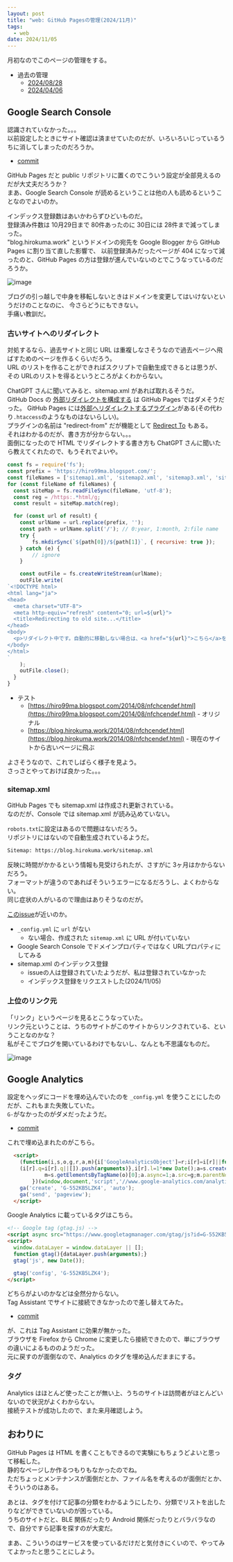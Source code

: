 ```yaml
---
layout: post
title: "web: GitHub Pagesの管理(2024/11月)"
tags:
  - web
date: 2024/11/05
---
```


月初なのでこのページの管理をする。

* 過去の管理
  * [2024/08/28](https://blog.hirokuma.work/2024/08/20240828-ghp.html)
  * [2024/04/06](https://blog.hirokuma.work/2024/04/20240406-githubio.html)

## Google Search Console

認識されていなかった。。。  
以前設定したときにサイト確認は済ませていたのだが、いろいろいじっているうちに消してしまったのだろうか。

* [commit](https://github.com/hirokuma/hirokuma.github.io/commit/e05945c54abfd4f274f2cea8f1d39e7bca9c75d9)

GitHub Pages だと public リポジトリに置くのでこういう設定が全部見えるのだが大丈夫だろうか？  
まあ、Google Search Console が読めるということは他の人も読めるということなのでよいのか。

インデックス登録数はあいかわらずひどいものだ。  
登録済み件数は 10月29日まで 80件あったのに 30日には 28件まで減ってしまった。  
"blog.hirokuma.work" というドメインの宛先を Google Blogger から GitHub Pages に割り当て直した影響で、
以前登録済みだったページが 404 になって減ったのと、GitHub Pages の方は登録が進んでいないのとでこうなっているのだろうか。

![image](20241105a-1.png)

ブログの引っ越しで中身を移転しないときはドメインを変更してはいけないというだけのことなのに、
今さらどうにもできない。  
手痛い教訓だ。

### 古いサイトへのリダイレクト

対処するなら、過去サイトと同じ URL は重複しなさそうなので過去ページへ飛ばすためのページを作るくらいだろう。  
URL のリストを作ることができればスクリプトで自動生成できるとは思うが、その URLのリストを得るというところがよくわからない。  

ChatGPT さんに聞いてみると、sitemap.xml があれば取れるそうだ。  
GitHub Docs の [外部リダイレクトを構成する](https://docs.github.com/ja/contributing/writing-for-github-docs/configuring-redirects#configuring-external-redirects) は GitHub Pages ではダメそうだった。
GitHub Pages には[外部へリダイレクトするプラグイン](https://github.com/jekyll/jekyll-redirect-from)がある(その代わり`.htaccess`のようなものはないらしい)。  
プラグインの名前は "redirect-from" だが機能として [Redirect To](https://github.com/jekyll/jekyll-redirect-from?tab=readme-ov-file#redirect-to) もある。  
それはわかるのだが、書き方が分からない。。。  
面倒になったので HTML でリダイレクトする書き方も ChatGPT さんに聞いたら教えてくれたので、もうそれでよいや。

```js
const fs = require('fs');
const prefix = 'https://hiro99ma.blogspot.com/';
const fileNames = ['sitemap1.xml', 'sitemap2.xml', 'sitemap3.xml', 'sitemap4.xml'];
for (const fileName of fileNames) {
  const siteMap = fs.readFileSync(fileName, 'utf-8');
  const reg = /https:.*html/g;
  const result = siteMap.match(reg);

  for (const url of result) {
    const urlName = url.replace(prefix, '');
    const path = urlName.split('/'); // 0:year, 1:month, 2:file name
    try {
        fs.mkdirSync(`${path[0]}/${path[1]}`, { recursive: true });
    } catch (e) {
        // ignore
    }

    const outFile = fs.createWriteStream(urlName);
    outFile.write(
`<!DOCTYPE html>
<html lang="ja">
<head>
  <meta charset="UTF-8">
  <meta http-equiv="refresh" content="0; url=${url}">
  <title>Redirecting to old site...</title>
</head>
<body>
  <p>リダイレクト中です。自動的に移動しない場合は、<a href="${url}">こちら</a>をクリックしてください。</p>
</body>
</html>
`
    );
    outFile.close();
  }
}
```

* テスト
  * [https://hiro99ma.blogspot.com/2014/08/nfchcendef.html](https://hiro99ma.blogspot.com/2014/08/nfchcendef.html) - オリジナル
  * [https://blog.hirokuma.work/2014/08/nfchcendef.html](https://blog.hirokuma.work/2014/08/nfchcendef.html) - 現在のサイトから古いページに飛ぶ

よさそうなので、これでしばらく様子を見よう。  
さっさとやっておけば良かった。。。

### sitemap.xml

GitHub Pages でも sitemap.xml は作成され更新されている。  
なのだが、Console では sitemap.xml が読み込めていない。

`robots.txt`に設定はあるので問題はないだろう。  
リポジトリにはないので自動生成されているようだ。

```txt
Sitemap: https://blog.hirokuma.work/sitemap.xml
```

反映に時間がかかるという情報も見受けられたが、さすがに 3ヶ月はかからないだろう。  
フォーマットが違うのであればそういうエラーになるだろうし、よくわからない。  
同じ症状の人がいるので理由はありそうなのだが。

[このissue](https://github.com/jekyll/jekyll-sitemap/issues/302)が近いのか。

* `_config.yml` に `url` がない
  * ない場合、作成された `sitemap.xml` に URL が付いていない
* Google Search Console でドメインプロパティではなく URLプロパティにしてみる
* sitemap.xml のインデックス登録
  * issueの人は登録されていたようだが、私は登録されていなかった
  * インデックス登録をリクエストした(2024/11/05)

### 上位のリンク元

「リンク」というページを見るとこうなっていた。  
リンク元ということは、うちのサイトがこのサイトからリンクされている、ということなのかな？  
私がそこでブログを開いているわけでもないし、なんとも不思議なものだ。

![image](20241105a-2.png)

## Google Analytics

設定をヘッダにコードを埋め込んでいたのを `_config.yml` を使うことにしたのだが、これもまた失敗していた。  
`G-`がなかったのがダメだったようだ。

* [commit](https://github.com/hirokuma/hirokuma.github.io/commit/56313247b61c1ae574efffcf96c04f386675ddce)

これで埋め込まれたのがこちら。

```html
  <script>
    (function(i,s,o,g,r,a,m){i['GoogleAnalyticsObject']=r;i[r]=i[r]||function(){
    (i[r].q=i[r].q||[]).push(arguments)},i[r].l=1*new Date();a=s.createElement(o),
            m=s.getElementsByTagName(o)[0];a.async=1;a.src=g;m.parentNode.insertBefore(a,m)
        })(window,document,'script','//www.google-analytics.com/analytics.js','ga');
    ga('create', 'G-552KB5LZK4', 'auto');
    ga('send', 'pageview');
  </script>
```

Google Analytics に載っているタグはこちら。

```html
<!-- Google tag (gtag.js) -->
<script async src="https://www.googletagmanager.com/gtag/js?id=G-552KB5LZK4"></script>
<script>
  window.dataLayer = window.dataLayer || [];
  function gtag(){dataLayer.push(arguments);}
  gtag('js', new Date());

  gtag('config', 'G-552KB5LZK4');
</script>
```

どちらがよいのかなどは全然分からない。  
Tag Assistant でサイトに接続できなかったので差し替えてみた。

* [commit](https://github.com/hirokuma/hirokuma.github.io/commit/a5637f63ae14338eeefbf5dec780b48fdaf9355e)

が、これは Tag Assistant に効果が無かった。  
ブラウザを Firefox から Chrome に変更したら接続できたので、単にブラウザの違いによるもののようだった。  
元に戻すのが面倒なので、Analytics のタグを埋め込んだままにする。

### タグ

Analytics はほとんど使ったことが無い上、うちのサイトは訪問者がほとんどいないので状況がよくわからない。  
接続テストが成功したので、また来月確認しよう。

## おわりに

GitHub Pages は HTML を書くこともできるので実験にもちょうどよいと思って移転した。  
静的なページしか作るつもりもなかったのでね。  
ただちょっとメンテナンスが面倒だとか、ファイル名を考えるのが面倒だとか、そういうのはある。  

あとは、タグを付けて記事の分類をわかるようにしたり、分類でリストを出したりなどができていないのが困っている。  
うちのサイトだと、BLE 関係だったり Android 関係だったりとバラバラなので、自分ですら記事を探すのが大変だ。

まあ、こういうのはサービスを使っているだけだと気付きにくいので、やってみてよかったと思うことにしよう。
